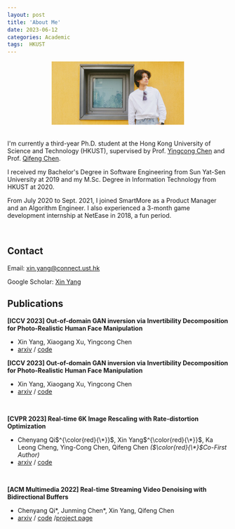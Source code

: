 ```yaml
---
layout: post
title: 'About Me'
date: 2023-06-12
categories: Academic
tags:  HKUST
---
```


<!-- subtitle: 'It's more fun to be a pirate than to join the Navy.' -->

<div align=center>
<img src="/assets/img/selfie.JPG" width="60%"/>  
</div>

<br/>

I'm currently a third-year Ph.D. student at the Hong Kong University of Science and Technology (HKUST), supervised by Prof. [Yingcong Chen](https://www.yingcong.me) and Prof. [Qifeng Chen](https://cqf.io).

I received my Bachelor's Degree in Software Engineering from Sun Yat-Sen University at 2019 and my M.Sc. Degree in Information Technology from HKUST at 2020. 

From July 2020 to Sept. 2021, I joined SmartMore as a Product Manager and an Algorithm Engineer. I also experienced a 3-month game development internship at NetEase in 2018, a fun period.

<br/>

## Contact

Email: [xin.yang@connect.ust.hk](mailto:xin.yang@connect.ust.hk)

Google Scholar: [Xin Yang](https://scholar.google.com/citations?user=O7I3Sy8AAAAJ&hl=zh-CN)
<br/>

## Publications

**[ICCV 2023] Out-of-domain GAN inversion via Invertibility Decomposition for Photo-Realistic Human Face Manipulation**
  - Xin Yang, Xiaogang Xu, Yingcong Chen
  - [arxiv](https://arxiv.org/abs/2212.09262) / [code](https://github.com/AbnerVictor/OOD-GAN-inversion)


**[ICCV 2023] Out-of-domain GAN inversion via Invertibility Decomposition for Photo-Realistic Human Face Manipulation**
  - Xin Yang, Xiaogang Xu, Yingcong Chen
  - [arxiv](https://arxiv.org/abs/2212.09262) / [code](https://github.com/AbnerVictor/OOD-GAN-inversion)

<br/>

**[CVPR 2023] Real-time 6K Image Rescaling with Rate-distortion Optimization**
  - Chenyang Qi$^{\color{red}{\*}}$, Xin Yang$^{\color{red}{\*}}$, Ka Leong Cheng, Ying-Cong Chen, Qifeng Chen *($\color{red}{\*}$Co-First Author)*
  - [arxiv](https://arxiv.org/abs/2304.01064) / [code](https://github.com/AbnerVictor/HyperThumbnail)

<br/>

**[ACM Multimedia 2022] Real-time Streaming Video Denoising with Bidirectional Buffers**
  - Chenyang Qi*, Junming Chen*, Xin Yang, Qifeng Chen 
  - [arxiv](https://arxiv.org/abs/2207.06937) / [code](https://github.com/ChenyangQiQi/BSVD) /[project page](https://chenyangqiqi.github.io/BSVD/index.html)




